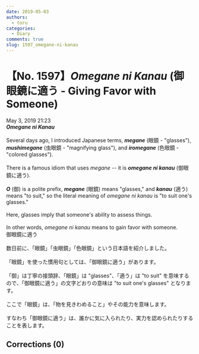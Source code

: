 ```yaml
---
date: 2019-05-03
authors:
  - toru
categories:
  - Diary
comments: true
slug: 1597_omegane-ni-kanau
---
```


# 【No. 1597】<strong><em>Omegane ni Kanau</strong></em> (御眼鏡に適う - Giving Favor with Someone)
<div class="date">May 3, 2019 21:23</div>
<div id="post"><div id="body_show_ori">
<strong><em>Omegane ni Kanau</strong></em><br/><br/>Several days ago, I introduced Japanese terms, <strong><em>megane</em></strong> (眼鏡 - "glasses"), <strong><em>mushimegane</em></strong> (虫眼鏡 - "magnifying glass"), and <strong><em>iromegane</em></strong> (色眼鏡 - "colored glasses").<br/><br/>There is a famous idiom that uses <em>megane</em> -- it is <strong><em>omegane ni kanau</em></strong> (御眼鏡に適う).<br/><br/><strong><em>O</em></strong> (御) is a polite prefix, <strong><em>megane</em></strong> (眼鏡) means "glasses," and <strong><em>kanau</em></strong> (適う) means "to suit," so the literal meaning of <em>omegane ni kanau</em> is "to suit one's glasses."<br/><br/>Here, glasses imply that someone's ability to assess things.<br/><br/>In other words, <em>omegane ni kanau</em> means to gain favor with someone.
</div></div>

<!-- more -->

<div id="post_ja"><div id="body_show_mo">
御眼鏡に適う<br/><br/>数日前に、「眼鏡」「虫眼鏡」「色眼鏡」という日本語を紹介しました。<br/><br/>「眼鏡」を使った慣用句としては、「御眼鏡に適う」があります。<br/><br/>「御」は丁寧の接頭辞、「眼鏡」は "glasses"、「適う」は "to suit" を意味するので、「御眼鏡に適う」の文字どおりの意味は "to suit one's glasses" となります。<br/><br/>ここで「眼鏡」は、「物を見きわめること」やその能力を意味します。<br/><br/>すなわち「御眼鏡に適う」は、誰かに気に入られたり、実力を認められたりすることを表します。
</div></div>

## Corrections (0)
